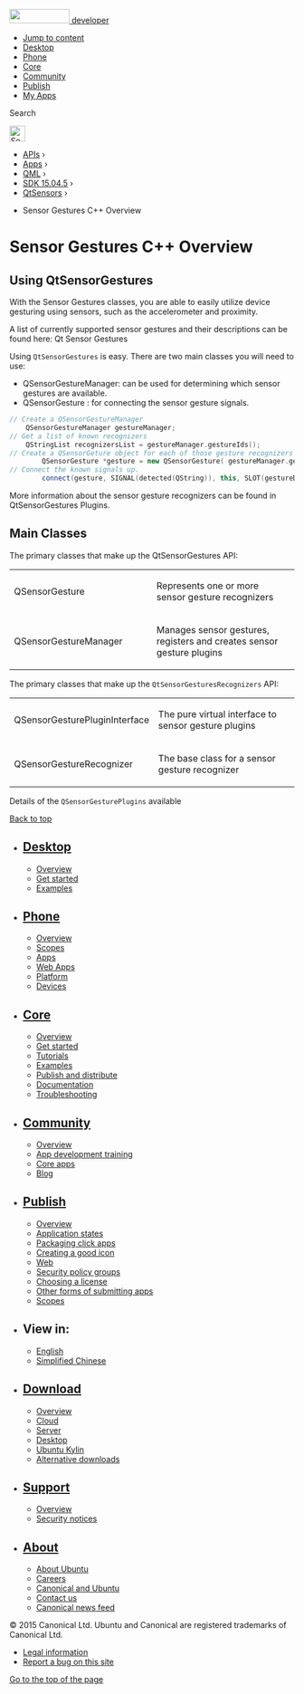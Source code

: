 <a href="https://developer.ubuntu.com/" class="logo-ubuntu"><img src="https://developer.ubuntu.com/assets/sites/ubuntu/latest/u/img/logos/logo-ubuntu-orange.svg" width="106" height="25" /> <span>developer</span></a>

-   [Jump to content](index.html#main-content)
-   [Desktop](https://developer.ubuntu.com/en/desktop/)
-   [Phone](https://developer.ubuntu.com/en/phone/)
-   [Core](https://developer.ubuntu.com/core)
-   [Community](https://developer.ubuntu.com/en/community/)
-   [Publish](https://developer.ubuntu.com/en/publish/)
-   [My Apps](https://myapps.developer.ubuntu.com/)

Search

<img src="https://developer.ubuntu.com/assets/sites/ubuntu/latest/u/img/search-white.svg" alt="Search" height="28" />

-   [APIs](../../../../index.html) ›
-   [Apps](../../../index.html) ›
-   [QML](../../index.html) ›
-   <a href="../index.html" class="sub-nav-item">SDK 15.04.5</a> ›
-   <a href="../QtSensors/index.html" class="sub-nav-item">QtSensors</a> ›

<!-- -->

-   Sensor Gestures C++ Overview

Sensor Gestures C++ Overview
============================

<span class="subtitle"></span>
<span id="details"></span> <span id="using-qtsensorgestures"></span>
Using QtSensorGestures
----------------------

With the Sensor Gestures classes, you are able to easily utilize device gesturing using sensors, such as the accelerometer and proximity.

A list of currently supported sensor gestures and their descriptions can be found here: Qt Sensor Gestures

Using `QtSensorGestures` is easy. There are two main classes you will need to use:

-   QSensorGestureManager: can be used for determining which sensor gestures are available.
-   QSensorGesture : for connecting the sensor gesture signals.

``` cpp
// Create a QSensorGestureManager
    QSensorGestureManager gestureManager;
// Get a list of known recognizers
    QStringList recognizersList = gestureManager.gestureIds();
// Create a QSensorGeture object for each of those gesture recognizers
        QSensorGesture *gesture = new QSensorGesture( gestureManager.gestureIds(), this);
// Connect the known signals up.
        connect(gesture, SIGNAL(detected(QString)), this, SLOT(gestureDetected(QString)));
```

More information about the sensor gesture recognizers can be found in QtSensorGestures Plugins.

<span id="main-classes"></span>
Main Classes
------------

The primary classes that make up the QtSensorGestures API:

<table>
<colgroup>
<col width="50%" />
<col width="50%" />
</colgroup>
<tbody>
<tr class="odd">
<td><p>QSensorGesture</p></td>
<td><p>Represents one or more sensor gesture recognizers</p></td>
</tr>
<tr class="even">
<td><p>QSensorGestureManager</p></td>
<td><p>Manages sensor gestures, registers and creates sensor gesture plugins</p></td>
</tr>
</tbody>
</table>

The primary classes that make up the `QtSensorGesturesRecognizers` API:

<table>
<colgroup>
<col width="50%" />
<col width="50%" />
</colgroup>
<tbody>
<tr class="odd">
<td><p>QSensorGesturePluginInterface</p></td>
<td><p>The pure virtual interface to sensor gesture plugins</p></td>
</tr>
<tr class="even">
<td><p>QSensorGestureRecognizer</p></td>
<td><p>The base class for a sensor gesture recognizer</p></td>
</tr>
</tbody>
</table>

Details of the `QSensorGesturePlugins` available

[Back to top](index.html#)

-   [Desktop](https://developer.ubuntu.com/en/desktop/)
    ---------------------------------------------------

    -   [Overview](https://developer.ubuntu.com/en/desktop/)
    -   [Get started](http://snapcraft.io/?utm_source=developer.ubuntu.com&utm_medium=devportal&utm_term=snaps%20snapcraft%20desktop&utm_content=menu&utm_campaign=duc_snappers)
    -   [Examples](https://github.com/ubuntu/snappy-playpen)

-   [Phone](https://developer.ubuntu.com/en/phone/)
    -----------------------------------------------

    -   [Overview](https://developer.ubuntu.com/en/phone/)
    -   [Scopes](https://developer.ubuntu.com/en/phone/scopes/)
    -   [Apps](https://developer.ubuntu.com/en/phone/apps/)
    -   [Web Apps](https://developer.ubuntu.com/en/phone/web/)
    -   [Platform](https://developer.ubuntu.com/en/phone/platform/)
    -   [Devices](https://developer.ubuntu.com/en/phone/devices/)

-   [Core](https://developer.ubuntu.com/core)
    -----------------------------------------

    -   [Overview](https://developer.ubuntu.com/core)
    -   [Get started](https://developer.ubuntu.com/core/get-started)
    -   [Tutorials](https://developer.ubuntu.com/core/tutorials)
    -   [Examples](https://developer.ubuntu.com/core/examples)
    -   [Publish and distribute](https://developer.ubuntu.com/core/publish-and-distribute)
    -   [Documentation](https://developer.ubuntu.com/core/documentation)
    -   [Troubleshooting](https://developer.ubuntu.com/core/troubleshooting)

-   [Community](https://developer.ubuntu.com/en/community/)
    -------------------------------------------------------

    -   [Overview](https://developer.ubuntu.com/en/community/)
    -   [App development training](https://developer.ubuntu.com/en/community/training/)
    -   [Core apps](https://developer.ubuntu.com/en/community/core-apps/)
    -   [Blog](https://developer.ubuntu.com/en/community/blog/)

-   [Publish](https://developer.ubuntu.com/en/publish/)
    ---------------------------------------------------

    -   [Overview](https://developer.ubuntu.com/en/publish/)
    -   [Application states](https://developer.ubuntu.com/en/publish/application-states/)
    -   [Packaging click apps](https://developer.ubuntu.com/en/publish/packaging-click-apps/)
    -   [Creating a good icon](https://developer.ubuntu.com/en/publish/creating-a-good-icon/)
    -   [Web](https://developer.ubuntu.com/en/publish/web/)
    -   [Security policy groups](https://developer.ubuntu.com/en/publish/security-policy-groups/)
    -   [Choosing a license](https://developer.ubuntu.com/en/publish/choosing-a-license/)
    -   [Other forms of submitting apps](https://developer.ubuntu.com/en/publish/other-forms-of-submitting-apps/)
    -   [Scopes](https://developer.ubuntu.com/en/publish/scopes/)

-   View in:
    --------

    -   [English](index.html "Change to language: English")
    -   [Simplified Chinese](index.html "Change to language: Simplified Chinese")

-   [Download](http://ubuntu.com/download/)
    ---------------------------------------

    -   [Overview](http://ubuntu.com/download)
    -   [Cloud](http://ubuntu.com/download/cloud)
    -   [Server](http://ubuntu.com/download/server)
    -   [Desktop](http://ubuntu.com/download/desktop)
    -   [Ubuntu Kylin](http://ubuntu.com/download/ubuntu-kylin)
    -   [Alternative downloads](http://ubuntu.com/download/alternative-downloads)

-   [Support](http://ubuntu.com/support/)
    -------------------------------------

    -   [Overview](http://ubuntu.com/support)
    -   [Security notices](http://www.ubuntu.com/usn/)

-   [About](http://ubuntu.com/about/)
    ---------------------------------

    -   [About Ubuntu](http://ubuntu.com/about/about-ubuntu)
    -   [Careers](http://www.canonical.com/careers)
    -   [Canonical and Ubuntu](http://ubuntu.com/about/canonical-and-ubuntu)
    -   [Contact us](http://ubuntu.com/about/contact-us)
    -   [Canonical news feed](http://insights.ubuntu.com/feed/)

© 2015 Canonical Ltd. Ubuntu and Canonical are registered trademarks of Canonical Ltd.

-   [Legal information](http://www.ubuntu.com/legal)
-   [Report a bug on this site](https://bugs.launchpad.net/developer-ubuntu-com/)

<span class="accessibility-aid">[Go to the top of the page](index.html#)</span>
